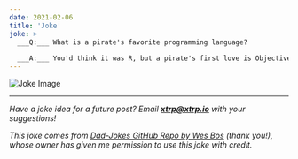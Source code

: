 ```yaml
---
date: 2021-02-06
title: 'Joke'
joke: >
  ___Q:___ What is a pirate's favorite programming language?
  
  ___A:___ You'd think it was R, but a pirate's first love is Objectively C.
---
```


![Joke Image](https://private.xtrp.io/projects/DailyDeveloperJokes/public_image_server/images/5e125970d9ec2.png)

---
*Have a joke idea for a future post? Email **[xtrp@xtrp.io](mailto:xtrp@xtrp.io)** with your suggestions!*

*This joke comes from [Dad-Jokes GitHub Repo by Wes Bos](https://github.com/wesbos/dad-jokes) (thank you!), whose owner has given me permission to use this joke with credit.*

<!-- 
Joke text:
**Q:** What is a pirate's favorite programming language?

**A:** You'd think it was R, but a pirate's first love is Objectively C.
 -->

